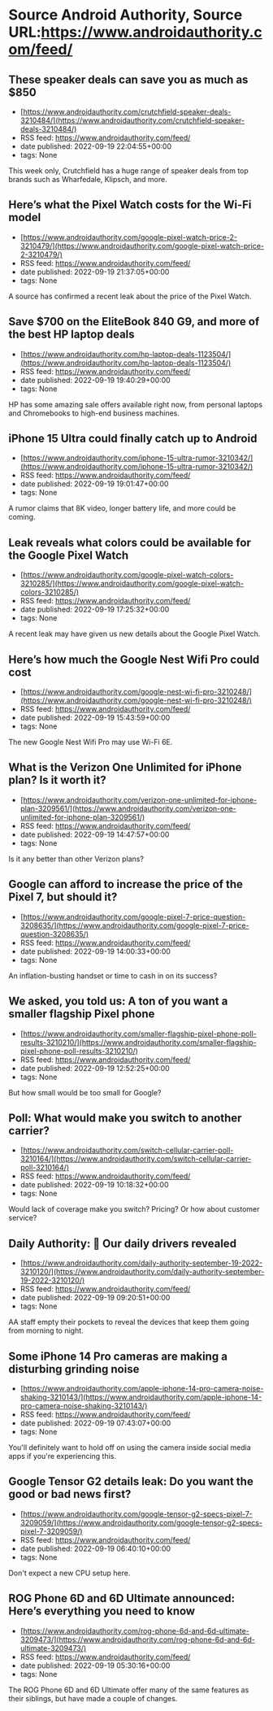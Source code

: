 # Source Android Authority, Source URL:https://www.androidauthority.com/feed/

## These speaker deals can save you as much as $850
 - [https://www.androidauthority.com/crutchfield-speaker-deals-3210484/](https://www.androidauthority.com/crutchfield-speaker-deals-3210484/)
 - RSS feed: https://www.androidauthority.com/feed/
 - date published: 2022-09-19 22:04:55+00:00
 - tags: None

This week only, Crutchfield has a huge range of speaker deals from top brands such as Wharfedale, Klipsch, and more.

## Here’s what the Pixel Watch costs for the Wi-Fi model
 - [https://www.androidauthority.com/google-pixel-watch-price-2-3210479/](https://www.androidauthority.com/google-pixel-watch-price-2-3210479/)
 - RSS feed: https://www.androidauthority.com/feed/
 - date published: 2022-09-19 21:37:05+00:00
 - tags: None

A source has confirmed a recent leak about the price of the Pixel Watch.

## Save $700 on the EliteBook 840 G9, and more of the best HP laptop deals
 - [https://www.androidauthority.com/hp-laptop-deals-1123504/](https://www.androidauthority.com/hp-laptop-deals-1123504/)
 - RSS feed: https://www.androidauthority.com/feed/
 - date published: 2022-09-19 19:40:29+00:00
 - tags: None

HP has some amazing sale offers available right now, from personal laptops and Chromebooks to high-end business machines.

## iPhone 15 Ultra could finally catch up to Android
 - [https://www.androidauthority.com/iphone-15-ultra-rumor-3210342/](https://www.androidauthority.com/iphone-15-ultra-rumor-3210342/)
 - RSS feed: https://www.androidauthority.com/feed/
 - date published: 2022-09-19 19:01:47+00:00
 - tags: None

A rumor claims that 8K video, longer battery life, and more could be coming.

## Leak reveals what colors could be available for the Google Pixel Watch
 - [https://www.androidauthority.com/google-pixel-watch-colors-3210285/](https://www.androidauthority.com/google-pixel-watch-colors-3210285/)
 - RSS feed: https://www.androidauthority.com/feed/
 - date published: 2022-09-19 17:25:32+00:00
 - tags: None

A recent leak may have given us new details about the Google Pixel Watch.

## Here’s how much the Google Nest Wifi Pro could cost
 - [https://www.androidauthority.com/google-nest-wi-fi-pro-3210248/](https://www.androidauthority.com/google-nest-wi-fi-pro-3210248/)
 - RSS feed: https://www.androidauthority.com/feed/
 - date published: 2022-09-19 15:43:59+00:00
 - tags: None

The new Google Nest Wifi Pro may use Wi-Fi 6E.

## What is the Verizon One Unlimited for iPhone plan? Is it worth it?
 - [https://www.androidauthority.com/verizon-one-unlimited-for-iphone-plan-3209561/](https://www.androidauthority.com/verizon-one-unlimited-for-iphone-plan-3209561/)
 - RSS feed: https://www.androidauthority.com/feed/
 - date published: 2022-09-19 14:47:57+00:00
 - tags: None

Is it any better than other Verizon plans?

## Google can afford to increase the price of the Pixel 7, but should it?
 - [https://www.androidauthority.com/google-pixel-7-price-question-3208635/](https://www.androidauthority.com/google-pixel-7-price-question-3208635/)
 - RSS feed: https://www.androidauthority.com/feed/
 - date published: 2022-09-19 14:00:33+00:00
 - tags: None

An inflation-busting handset or time to cash in on its success?

## We asked, you told us: A ton of you want a smaller flagship Pixel phone
 - [https://www.androidauthority.com/smaller-flagship-pixel-phone-poll-results-3210210/](https://www.androidauthority.com/smaller-flagship-pixel-phone-poll-results-3210210/)
 - RSS feed: https://www.androidauthority.com/feed/
 - date published: 2022-09-19 12:52:25+00:00
 - tags: None

But how small would be too small for Google?

## Poll: What would make you switch to another carrier?
 - [https://www.androidauthority.com/switch-cellular-carrier-poll-3210164/](https://www.androidauthority.com/switch-cellular-carrier-poll-3210164/)
 - RSS feed: https://www.androidauthority.com/feed/
 - date published: 2022-09-19 10:18:32+00:00
 - tags: None

Would lack of coverage make you switch? Pricing? Or how about customer service?

## Daily Authority: 🤳 Our daily drivers revealed
 - [https://www.androidauthority.com/daily-authority-september-19-2022-3210120/](https://www.androidauthority.com/daily-authority-september-19-2022-3210120/)
 - RSS feed: https://www.androidauthority.com/feed/
 - date published: 2022-09-19 09:20:51+00:00
 - tags: None

AA staff empty their pockets to reveal the devices that keep them going from morning to night.

## Some iPhone 14 Pro cameras are making a disturbing grinding noise
 - [https://www.androidauthority.com/apple-iphone-14-pro-camera-noise-shaking-3210143/](https://www.androidauthority.com/apple-iphone-14-pro-camera-noise-shaking-3210143/)
 - RSS feed: https://www.androidauthority.com/feed/
 - date published: 2022-09-19 07:43:07+00:00
 - tags: None

You'll definitely want to hold off on using the camera inside social media apps if you're experiencing this.

## Google Tensor G2 details leak: Do you want the good or bad news first?
 - [https://www.androidauthority.com/google-tensor-g2-specs-pixel-7-3209059/](https://www.androidauthority.com/google-tensor-g2-specs-pixel-7-3209059/)
 - RSS feed: https://www.androidauthority.com/feed/
 - date published: 2022-09-19 06:40:10+00:00
 - tags: None

Don't expect a new CPU setup here.

## ROG Phone 6D and 6D Ultimate announced: Here’s everything you need to know
 - [https://www.androidauthority.com/rog-phone-6d-and-6d-ultimate-3209473/](https://www.androidauthority.com/rog-phone-6d-and-6d-ultimate-3209473/)
 - RSS feed: https://www.androidauthority.com/feed/
 - date published: 2022-09-19 05:30:16+00:00
 - tags: None

The ROG Phone 6D and 6D Ultimate offer many of the same features as their siblings, but have made a couple of changes.
